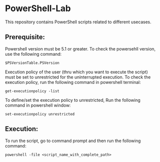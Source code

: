 # PowerShell-Lab
This repository contains PowerShell scripts related to different usecases.

Prerequisite:
-------------
Powershell version must be 5.1 or greater. To check the powersehll version,
use the following command:

	$PSVersionTable.PSVersion

Execution policy of the user (thru which you want to execute the script) must
be set to unrestricted for the uninterrupted execution. To check the execution 
policy, run the following command in powershell terminal:

	get-executionpolicy -list

To define/set the execution policy to unrestricted, Run the following command in
powershell window:

	set-executionpolicy unrestricted

Execution:
----------
To run the script, go to command prompt and then run the following command:

	powershell -file <script_name_with_complete_path>
